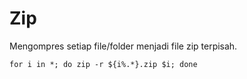 # Zip

Mengompres setiap file/folder menjadi file zip terpisah.

```
for i in *; do zip -r ${i%.*}.zip $i; done
```
